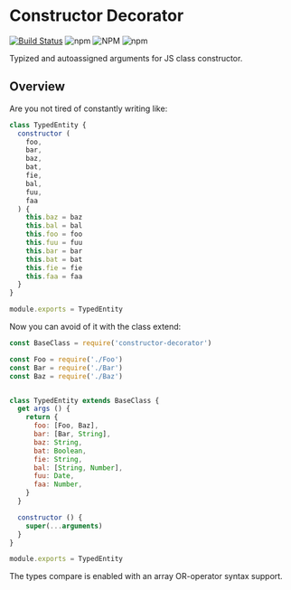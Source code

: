 # Constructor Decorator

[![Build Status](https://travis-ci.com/Piterden/constructor-decorator.svg?branch=master)](https://travis-ci.com/Piterden/constructor-decorator?style=for-the-badge) ![npm](https://img.shields.io/npm/dt/constructor-decorator.svg?style=for-the-badge) ![NPM](https://img.shields.io/npm/l/constructor-decorator.svg?style=for-the-badge) ![npm](https://img.shields.io/npm/v/constructor-decorator.svg?style=for-the-badge)

Typized and autoassigned arguments for JS class constructor.

## Overview

Are you not tired of constantly writing like:

```js
class TypedEntity {
  constructor (
    foo,
    bar,
    baz,
    bat,
    fie,
    bal,
    fuu,
    faa
  ) {
    this.baz = baz
    this.bal = bal
    this.foo = foo
    this.fuu = fuu
    this.bar = bar
    this.bat = bat
    this.fie = fie
    this.faa = faa
  }
}

module.exports = TypedEntity
```

Now you can avoid of it with the class extend:

```js
const BaseClass = require('constructor-decorator')

const Foo = require('./Foo')
const Bar = require('./Bar')
const Baz = require('./Baz')


class TypedEntity extends BaseClass {
  get args () {
    return {
      foo: [Foo, Baz],
      bar: [Bar, String],
      baz: String,
      bat: Boolean,
      fie: String,
      bal: [String, Number],
      fuu: Date,
      faa: Number,
    }
  }

  constructor () {
    super(...arguments)
  }
}

module.exports = TypedEntity
```

The types compare is enabled with an array OR-operator syntax support.
